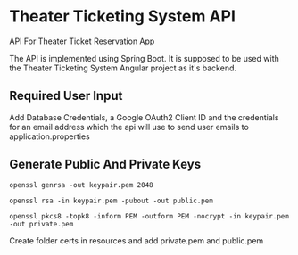 # Theater Ticketing System API

API For Theater Ticket Reservation App

The API is implemented using Spring Boot. It is supposed to be used with the Theater Ticketing System Angular project as it's backend.

## Required User Input

Add Database Credentials, a Google OAuth2 Client ID and the credentials for an email address which the api will use to send user emails to application.properties

## Generate Public And Private Keys

`openssl genrsa -out keypair.pem 2048`

`openssl rsa -in keypair.pem -pubout -out public.pem`

`openssl pkcs8 -topk8 -inform PEM -outform PEM -nocrypt -in keypair.pem -out private.pem`

Create folder certs in resources and add private.pem and public.pem 
